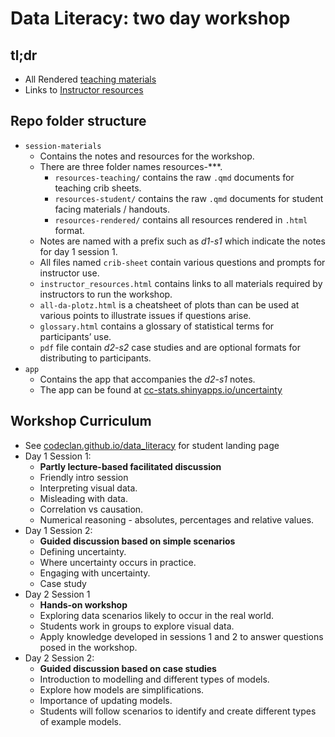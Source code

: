 Data Literacy: two day workshop
================

<!-- Do not modify the README.md file directly. -->
<!-- Instead edit the README.qmd file -->

## tl;dr

- All Rendered [teaching
  materials](session-materials/resources-rendered/)
- Links to [Instructor
  resources](session-materials/resources-rendered/resources-teaching/instructor-resources.html)

## Repo folder structure

- `session-materials`
  - Contains the notes and resources for the workshop.
  - There are three folder names resources-\*\*\*.
    - `resources-teaching/` contains the raw `.qmd` documents for
      teaching crib sheets.
    - `resources-student/` contains the raw `.qmd` documents for student
      facing materials / handouts.
    - `resources-rendered/` contains all resources rendered in `.html`
      format.
  - Notes are named with a prefix such as *d1-s1* which indicate the
    notes for day 1 session 1.
  - All files named `crib-sheet` contain various questions and prompts
    for instructor use.
  - `instructor_resources.html` contains links to all materials required
    by instructors to run the workshop.
  - `all-da-plotz.html` is a cheatsheet of plots than can be used at
    various points to illustrate issues if questions arise.
  - `glossary.html` contains a glossary of statistical terms for
    participants’ use.
  - `pdf` file contain *d2-s2* case studies and are optional formats for
    distributing to participants.
- `app`
  - Contains the app that accompanies the *d2-s1* notes.
  - The app can be found at
    [cc-stats.shinyapps.io/uncertainty](https://cc-stats.shinyapps.io/uncertainty)

## Workshop Curriculum

- See
  [codeclan.github.io/data_literacy](https://codeclan.github.io/data_literacy/)
  for student landing page
- Day 1 Session 1:
  - **Partly lecture-based facilitated discussion**
  - Friendly intro session
  - Interpreting visual data.
  - Misleading with data.
  - Correlation vs causation.
  - Numerical reasoning - absolutes, percentages and relative values.
- Day 1 Session 2:
  - **Guided discussion based on simple scenarios**
  - Defining uncertainty.
  - Where uncertainty occurs in practice.
  - Engaging with uncertainty.
  - Case study
- Day 2 Session 1
  - **Hands-on workshop**
  - Exploring data scenarios likely to occur in the real world.
  - Students work in groups to explore visual data.
  - Apply knowledge developed in sessions 1 and 2 to answer questions
    posed in the workshop.
- Day 2 Session 2:
  - **Guided discussion based on case studies**
  - Introduction to modelling and different types of models.
  - Explore how models are simplifications.
  - Importance of updating models.
  - Students will follow scenarios to identify and create different
    types of example models.
